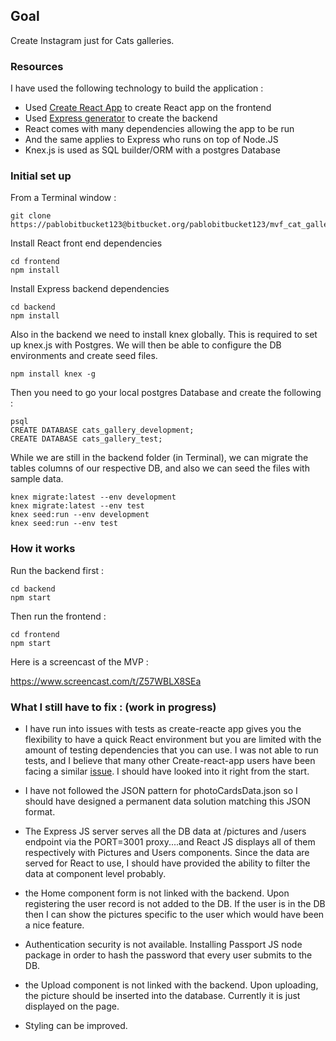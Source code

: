 ## Goal

Create Instagram just for Cats galleries. 


### Resources

I have used the following technology to build the application :

- Used [Create React App]( https://github.com/facebook/create-react-app) to create React app on the frontend
- Used [Express generator](https://expressjs.com/en/starter/generator.html) to create the backend
- React comes with many dependencies allowing the app to be run
- And the same applies to Express who runs on top of Node.JS
- Knex.js is used as SQL builder/ORM with a postgres Database


### Initial set up

From a Terminal window : 

```
git clone https://pablobitbucket123@bitbucket.org/pablobitbucket123/mvf_cat_gallery.git

```

Install React front end dependencies

```
cd frontend
npm install
```

Install Express backend dependencies

```
cd backend
npm install
```

Also in the backend we need to install knex globally. This is required to set up knex.js with Postgres. We will then be able to configure the DB environments and create seed files.

```
npm install knex -g
```

Then you need to go your local postgres Database and create the following  :

```
psql
CREATE DATABASE cats_gallery_development;
CREATE DATABASE cats_gallery_test;
```

While we are still in the backend folder (in Terminal), we can migrate the tables columns of our respective DB, and also we can seed the files with sample data.

```
knex migrate:latest --env development
knex migrate:latest --env test
knex seed:run --env development
knex seed:run --env test
```


### How it works

Run the backend first :

```
cd backend
npm start
```

Then run the frontend :

```
cd frontend
npm start
```

Here is a screencast of the MVP :

https://www.screencast.com/t/Z57WBLX8SEa


### What I still have to fix : (work in progress)

- I have run into issues with tests as create-reacte app gives you the flexibility to have a quick React environment but you are limited with the amount of testing dependencies that you can use. I was not able to run tests, and I believe that many other Create-react-app users have been facing a similar [issue](https://github.com/facebook/jest/issues/4419). I should have looked into it right from the start.

- I have not followed the JSON pattern for photoCardsData.json so I should have designed a permanent data solution matching this JSON format.

- The Express JS server serves all the DB data at /pictures and /users endpoint via the PORT=3001 proxy....and React JS displays all of them respectively with Pictures and Users components. Since the data are served for React to use, I should have provided the ability to filter the data at component level probably.

- the Home component form is not linked with the backend. Upon registering the user record is not added to the DB. If the user is in the DB then I can show the pictures specific to the user which would have been a nice feature.

- Authentication security is not available. Installing Passport JS node package in order to hash the password that every user submits to the DB.

- the Upload component is not linked with the backend. Upon uploading, the picture should be inserted into the database. Currently it is just displayed on the page.

- Styling can be improved.
